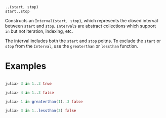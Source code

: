 ```
..(start, stop)
start..stop
```

Constructs an `Interval(start, stop)`, which represents the closed interval between `start` and `stop`. `Interval`s are abstract collections which support `in` but not iteration, indexing, etc.

The interval includes both the `start` and `stop` poitns. To exclude the `start` or `stop` from the `Interval`, use the `greaterthan` or `lessthan` function.

# Examples

```julia julia> 2 in 1..3 true

julia> 3 in 1..3 true

julia> 4 in 1..3 false

julia> 1 in greaterthan(1)..3 false

julia> 3 in 1..lessthan(3) false
